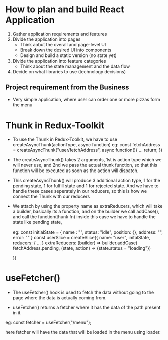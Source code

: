 # How to plan and build React Application

1. Gather application requirements and features
2. Divide the application into pages
   - Think aobut the overall and page-level UI
   - Break down the desired UI into components
   - Design and build a static version (no state yet)
3. Divide the application into feature categories
   - Think about the state management and the data flow
4. Decide on what libraries to use (technology decisions)

## Project requirement from the Business

- Very simple application, where user can order one or more pizzas form the menu

# Thunk in Redux-Toolkit

- To use the Thunk in Redux-Toolkit, we have to use createAsyncThunk(actionType, async function)
  eg: const fetchAddress = createAsyncThunk("user/fetchAddress", async function(){
  ...
  return;
  })

- The createAsyncThunk() takes 2 arguments, 1st is action type which we will never use, and 2nd we pass the actual thunk function, so that this function will be executed as soon as the action will dispatch.

- This createAsyncThunk() will produce 3 additional action type, 1 for the pending state, 1 for fulfill state and 1 for rejected state. And we have to handle these cases seperately in our reducers, so this is how we connect the Thunk with our reducers

- We attach by using the property name as extraReducers, which will take a builder, basically its a function, and on the builder we call addCase(), and call the function(thunk fn) inside this case we have to handle the state like pending state,

  eg:
  const initialState = {
  name : "",
  status: "idle",
  position: {},
  address: "",
  error: ""
  }
  const userSlice = createSlice({
  name: "user",
  initalState,
  reducers: {
  ...
  }
  extraReducers: (builder) => builder.addCase(
  fetchAddress.pending, (state, action) => {state.status = "loading"})

  })

# useFetcher()

- The useFetcher() hook is used to fetch the data without going to the page where the data is actually coming from.

- useFetcher() returns a fetcher where it has the data of the path present in it.

eg: const fetcher = useFetcher("/menu");

   here fetcher will have the data that will be loaded in the menu using loader.
